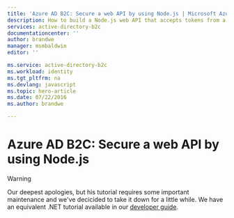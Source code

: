 ```yaml
---
title: 'Azure AD B2C: Secure a web API by using Node.js | Microsoft Azure'
description: How to build a Node.js web API that accepts tokens from a B2C tenant
services: active-directory-b2c
documentationcenter: ''
author: brandwe
manager: msmbaldwin
editor: ''

ms.service: active-directory-b2c
ms.workload: identity
ms.tgt_pltfrm: na
ms.devlang: javascript
ms.topic: hero-article
ms.date: 07/22/2016
ms.author: brandwe

---
```

# Azure AD B2C: Secure a web API by using Node.js
> [!WARNING]
> Our deepest apologies, but his tutorial requires some important maintenance and we've decicided to take it down for a little while.  We have an equivalent .NET tutorial available in our [developer guide](active-directory-b2c-overview.md).
> 
> 

